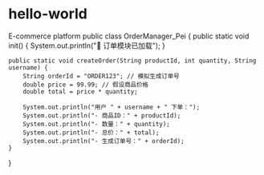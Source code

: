# hello-world
E-commerce platform
public class OrderManager_Pei {
    public static void init() {
        System.out.println("🧾 订单模块已加载");
    }

    public static void createOrder(String productId, int quantity, String username) {
        String orderId = "ORDER123"; // 模拟生成订单号
        double price = 99.99; // 假设商品价格
        double total = price * quantity;

        System.out.println("用户 " + username + " 下单：");
        System.out.println("- 商品ID：" + productId);
        System.out.println("- 数量：" + quantity);
        System.out.println("- 总价：" + total);
        System.out.println("- 生成订单号：" + orderId);
    }
}
